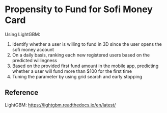# Propensity to Fund for Sofi Money Card

Using LightGBM:

1. Identify whether a user is willing to fund in 3D since the user opens the sofi money account
2. On a daily basis, ranking each new registered users based on the predicted willingness
3. Based on the provided first fund amount in the mobile app, predicting whether a user will fund more than $100 for the first time
4. Tuning the parameter by using grid search and early stopping

## Reference
LightGBM: https://lightgbm.readthedocs.io/en/latest/

